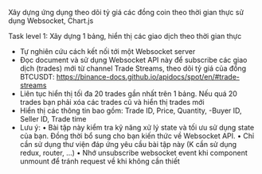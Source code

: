 Xây dựng ứng dụng theo dõi tỷ giá các đồng coin theo thời gian thực sử dụng Websocket, Chart.js

Task level 1: Xây dựng 1 bảng, hiển thị các giao dịch theo thời gian thực
- Tự nghiên cứu cách kết nối tới một Websocket server
- Đọc document và sử dụng Websocket API này để subscribe các giao dịch (trades) mới từ channel Trade Streams, theo dõi tỷ giá của đồng BTCUSDT: https://binance-docs.github.io/apidocs/spot/en/#trade-streams
- Liên tục hiển thị tối đa 20 trades gần nhất trên 1 bảng. Nếu quá 20 trades bạn phải xóa các trades cũ và hiển thị trades mới
- Hiển thị các thông tin bao gồm: Trade ID, Price, Quantity, -Buyer ID, Seller ID, Trade time
- Lưu ý:
  • Bài tập này kiểm tra kỹ năng xử lý state và tối ưu sử dụng state của bạn. Đồng thời bổ sung cho bạn kiến thức về Websocket API.
  • Chỉ cần sử dụng thư viện đáp ứng yêu cầu bài tập này (K cần sử dụng redux, router, ...)
  • Nhớ unsubscribe websocket event khi component unmount để tránh request về khi không cần thiết
